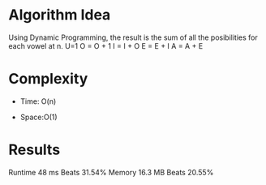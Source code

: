 # Algorithm Idea

Using Dynamic Programming, the result is the sum of all the posibilities for each vowel at n.
U=1
O = O + 1
I = I + O
E = E + I
A = A + E

# Complexity

- Time: O(n)

- Space:O(1)

# Results

Runtime
48 ms
Beats
31.54%
Memory
16.3 MB
Beats
20.55%